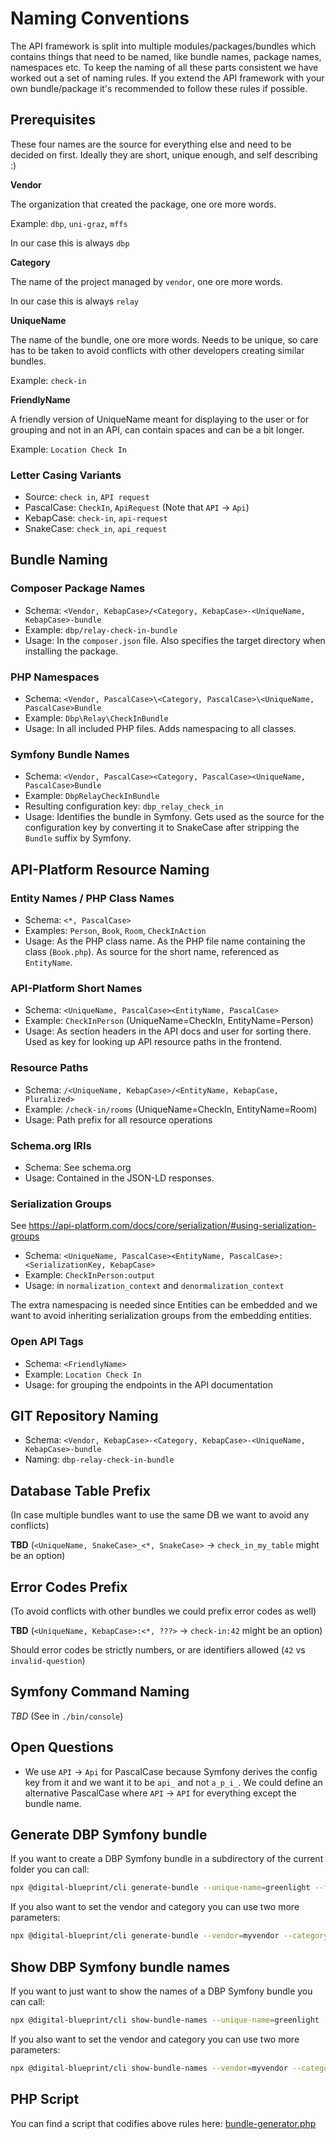 # Naming Conventions

The API framework is split into multiple modules/packages/bundles which contains
things that need to be named, like bundle names, package names, namespaces etc.
To keep the naming of all these parts consistent we have worked out a set of
naming rules. If you extend the API framework with your own bundle/package it's
recommended to follow these rules if possible.

## Prerequisites

These four names are the source for everything else and need to be decided on
first. Ideally they are short, unique enough, and self describing :)


**Vendor**

The organization that created the package, one ore more words.

Example: `dbp`, `uni-graz`, `mffs`

In our case this is always `dbp`

**Category**

The name of the project managed by `vendor`, one ore more words.

In our case this is always `relay`

**UniqueName**

The name of the bundle, one ore more words. Needs to be unique, so care has to
be taken to avoid conflicts with other developers creating similar bundles.

Example: `check-in`

**FriendlyName**

A friendly version of UniqueName meant for displaying to the user or for
grouping and not in an API, can contain spaces and can be a bit longer.

Example: `Location Check In`

### Letter Casing Variants

* Source: `check in`, `API request`
* PascalCase: `CheckIn`, `ApiRequest` (Note that `API` -> `Api`)
* KebapCase: `check-in`, `api-request`
* SnakeCase: `check_in`, `api_request`

## Bundle Naming

### Composer Package Names

* Schema: `<Vendor, KebapCase>/<Category, KebapCase>-<UniqueName, KebapCase>-bundle`
* Example: `dbp/relay-check-in-bundle`
* Usage: In the `composer.json` file. Also specifies the target directory when
  installing the package.

### PHP Namespaces

* Schema: `<Vendor, PascalCase>\<Category, PascalCase>\<UniqueName, PascalCase>Bundle`
* Example: `Dbp\Relay\CheckInBundle`
* Usage: In all included PHP files. Adds namespacing to all classes.

### Symfony Bundle Names

* Schema: `<Vendor, PascalCase><Category, PascalCase><UniqueName, PascalCase>Bundle`
* Example: `DbpRelayCheckInBundle`
* Resulting configuration key: `dbp_relay_check_in`
* Usage: Identifies the bundle in Symfony. Gets used as the source for the
  configuration key by converting it to SnakeCase after stripping the `Bundle`
  suffix by Symfony.

## API-Platform Resource Naming

### Entity Names / PHP Class Names

* Schema: `<*, PascalCase>`
* Examples: `Person`, `Book`, `Room`, `CheckInAction`
* Usage: As the PHP class name. As the PHP file name containing the class
  (`Book.php`). As source for the short name, referenced as `EntityName`.

### API-Platform Short Names

* Schema: `<UniqueName, PascalCase><EntityName, PascalCase>`
* Example: `CheckInPerson` (UniqueName=CheckIn, EntityName=Person)
* Usage: As section headers in the API docs and user for sorting there. Used as
  key for looking up API resource paths in the frontend.

### Resource Paths

* Schema: `/<UniqueName, KebapCase>/<EntityName, KebapCase, Pluralized>`
* Example: `/check-in/rooms` (UniqueName=CheckIn, EntityName=Room)
* Usage: Path prefix for all resource operations

### Schema.org IRIs

* Schema: See schema.org
* Usage: Contained in the JSON-LD responses.

### Serialization Groups

See https://api-platform.com/docs/core/serialization/#using-serialization-groups

* Schema: `<UniqueName, PascalCase><EntityName, PascalCase>:<SerializationKey, KebapCase>`
* Example: `CheckInPerson:output`
* Usage: in `normalization_context` and `denormalization_context`

The extra namespacing is needed since Entities can be embedded and we want to avoid inheriting serialization groups from the embedding entities.

### Open API Tags

* Schema: `<FriendlyName>`
* Example: `Location Check In`
* Usage: for grouping the endpoints in the API documentation

## GIT Repository Naming

* Schema: `<Vendor, KebapCase>-<Category, KebapCase>-<UniqueName, KebapCase>-bundle`
* Naming: `dbp-relay-check-in-bundle`

## Database Table Prefix

(In case multiple bundles want to use the same DB we want to avoid any conflicts)

**TBD** (`<UniqueName, SnakeCase>_<*, SnakeCase>` -> `check_in_my_table` might be an option)

## Error Codes Prefix

(To avoid conflicts with other bundles we could prefix error codes as well)

**TBD** (`<UniqueName, KebapCase>:<*, ???>` -> `check-in:42` might be an option)

Should error codes be strictly numbers, or are identifiers allowed (`42` vs
`invalid-question`)

## Symfony Command Naming

*TBD* (See in `./bin/console`)

## Open Questions

* We use `API` -> `Api` for PascalCase because Symfony derives the config key
  from it and we want it to be `api_` and not `a_p_i_`. We could define an
  alternative PascalCase where `API` -> `API` for everything except the bundle
  name.

## Generate DBP Symfony bundle

If you want to create a DBP Symfony bundle in a subdirectory of the current folder you can call:

```bash
npx @digital-blueprint/cli generate-bundle --unique-name=greenlight --friendly-name="Electronic Covid Access Permits" --example-entity=Permit
```

If you also want to set the vendor and category you can use two more parameters:

```bash
npx @digital-blueprint/cli generate-bundle --vendor=myvendor --category=mycategory --unique-name=greenlight --friendly-name="Electronic Covid Access Permits" --example-entity=Permit
```

## Show DBP Symfony bundle names

If you want to just want to show the names of a DBP Symfony bundle you can call:

```bash
npx @digital-blueprint/cli show-bundle-names --unique-name=greenlight --friendly-name="Electronic Covid Access Permits" --example-entity=Permit
```

If you also want to set the vendor and category you can use two more parameters:

```bash
npx @digital-blueprint/cli show-bundle-names --vendor=myvendor --category=mycategory --unique-name=greenlight --friendly-name="Electronic Covid Access Permits" --example-entity=Permit
```

## PHP Script

You can find a script that codifies above rules here:
[bundle-generator.php](https://gitlab.tugraz.at/dbp/cli/-/blob/main/bin/bundle-generator.php)
